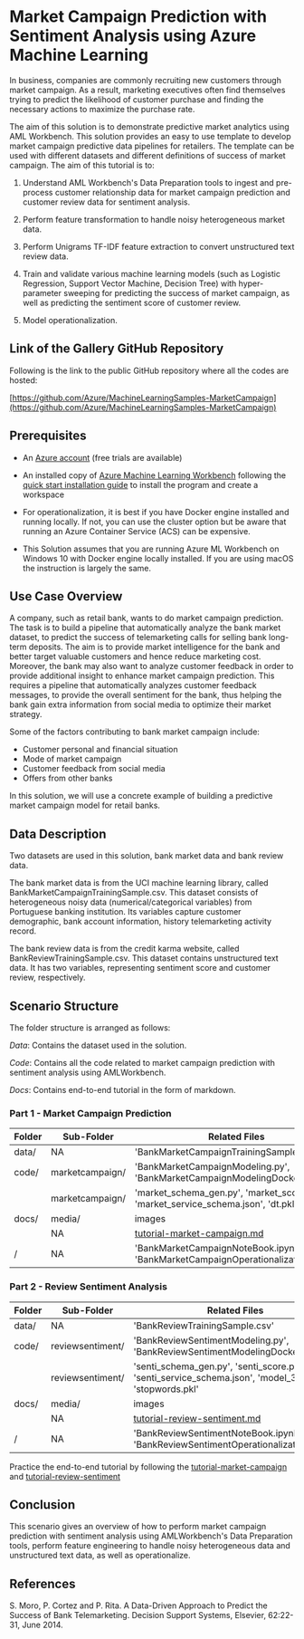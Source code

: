 # Market Campaign Prediction with Sentiment Analysis using Azure Machine Learning

In business, companies are commonly recruiting new customers through market campaign. As a result, marketing executives often find themselves trying to predict the likelihood of customer purchase and finding the necessary actions to maximize the purchase rate.

The aim of this solution is to demonstrate predictive market analytics using AML Workbench. This solution provides an easy to use template to develop market campaign predictive data pipelines for retailers. The template can be used with different datasets and different definitions of success of market campaign. The aim of this tutorial is to:

1. Understand AML Workbench's Data Preparation tools to ingest and pre-process customer relationship data for market campaign prediction and customer review data for sentiment analysis.

2. Perform feature transformation to handle noisy heterogeneous market data.

3. Perform Unigrams TF-IDF feature extraction to convert unstructured text review data.

4. Train and validate various machine learning models (such as Logistic Regression, Support Vector Machine, Decision Tree) with hyper-parameter sweeping for predicting the success of market campaign, as well as predicting the sentiment score of customer review.

5. Model operationalization.

## Link of the Gallery GitHub Repository

Following is the link to the public GitHub repository where all the codes are hosted:

[https://github.com/Azure/MachineLearningSamples-MarketCampaign](https://github.com/Azure/MachineLearningSamples-MarketCampaign)

## Prerequisites

* An [Azure account](https://azure.microsoft.com/en-us/free/) (free trials are available)

* An installed copy of [Azure Machine Learning Workbench](./overview-what-is-azure-ml) following the [quick start installation guide](./quick-start-installation) to install the program and create a workspace

* For operationalization, it is best if you have Docker engine installed and running locally. If not, you can use the cluster option but be aware that running an Azure Container Service (ACS) can be expensive.

* This Solution assumes that you are running Azure ML Workbench on Windows 10 with Docker engine locally installed. If you are using macOS the instruction is largely the same.

## Use Case Overview

A company, such as retail bank, wants to do market campaign prediction. The task is to build a pipeline that automatically analyze the bank market dataset, to predict the success of telemarketing calls for selling bank long-term deposits. The aim is to provide market intelligence for the bank and better target valuable customers and hence reduce marketing cost. Moreover, the bank may also want to analyze customer feedback in order to provide additional insight to enhance market campaign prediction. This requires a pipeline that automatically analyzes customer feedback messages, to provide the overall sentiment for the bank, thus helping the bank gain extra information from social media to optimize their market strategy.

Some of the factors contributing to bank market campaign include:

* Customer personal and financial situation
* Mode of market campaign
* Customer feedback from social media
* Offers from other banks 

In this solution, we will use a concrete example of building a predictive market campaign model for retail banks.

## Data Description

Two datasets are used in this solution, bank market data and bank review data.

The bank market data is from the UCI machine learning library, called BankMarketCampaignTrainingSample.csv. This dataset consists of heterogeneous noisy data (numerical/categorical variables) from Portuguese banking institution. Its variables capture customer demographic, bank account information, history telemarketing activity record. 

The bank review data is from the credit karma website, called BankReviewTrainingSample.csv. This dataset contains unstructured text data. It has two variables, representing sentiment score and customer review, respectively. 

## Scenario Structure

The folder structure is arranged as follows:

_Data_: Contains the dataset used in the solution.

_Code_: Contains all the code related to market campaign prediction with sentiment analysis using AMLWorkbench.

_Docs_: Contains end-to-end tutorial in the form of markdown.

### Part 1 - Market Campaign Prediction

| Folder | Sub-Folder | Related Files |
|--------|------------|---------------|
| data/  | NA       | 'BankMarketCampaignTrainingSample.csv' |
| code/  | marketcampaign/ | 'BankMarketCampaignModeling.py', 'BankMarketCampaignModelingDocker.py' |
|        | marketcampaign/ | 'market_schema_gen.py', 'market_score.py', 'market_service_schema.json', 'dt.pkl' |
| docs/  | media/    | images  |
|        | NA       | [tutorial-market-campaign.md](docs/tutorial-market-campaign.md) |
| /      | NA         | 'BankMarketCampaignNoteBook.ipynb', 'BankMarketCampaignOperationalization.ipynb' |

### Part 2 - Review Sentiment Analysis

| Folder | Sub-Folder | Related Files |
|--------|------------|---------------|
| data/  | NA       | 'BankReviewTrainingSample.csv' |
| code/  | reviewsentiment/ | 'BankReviewSentimentModeling.py', 'BankReviewSentimentModelingDocker.py' |
|        | reviewsentiment/ | 'senti_schema_gen.py', 'senti_score.py', 'senti_service_schema.json', 'model_30.pkl', 'stopwords.pkl' |
| docs/  | media/    | images|
|        | NA       | [tutorial-review-sentiment.md](docs/tutorial-review-sentiment.md)|
| /      | NA        | 'BankReviewSentimentNoteBook.ipynb', 'BankReviewSentimentOperationalization.ipynb' |

Practice the end-to-end tutorial by following the [tutorial-market-campaign](docs/tutorial-market-campaign.md) and [tutorial-review-sentiment](docs/tutorial-review-sentiment.md)

## Conclusion

This scenario gives an overview of how to perform market campaign prediction with sentiment analysis using AMLWorkbench's Data Preparation tools, perform feature engineering to handle noisy heterogeneous data and unstructured text data, as well as operationalize.

## References

S. Moro, P. Cortez and P. Rita. A Data-Driven Approach to Predict the Success of Bank Telemarketing. Decision Support Systems, Elsevier, 62:22-31, June 2014.


